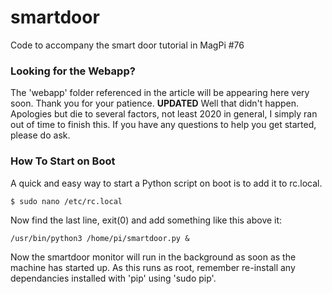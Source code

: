 # smartdoor
Code to accompany the smart door tutorial in MagPi #76

### Looking for the Webapp?

The 'webapp' folder referenced in the article will be appearing here very soon. Thank you for your patience. **UPDATED** Well that didn't happen. Apologies but die to several factors, not least 2020 in general, I simply ran out of time to finish this. If you have any questions to help you get started, please do ask.

### How To Start on Boot

A quick and easy way to start a Python script on boot is to add it to rc.local.

```
$ sudo nano /etc/rc.local 
```

Now find the last line, exit(0) and add something like this above it:

```
/usr/bin/python3 /home/pi/smartdoor.py &
```

Now the smartdoor monitor will run in the background as soon as the machine has started up. As this runs as root, remember re-install any dependancies installed with 'pip' using 'sudo pip'.
